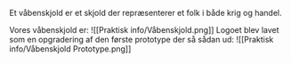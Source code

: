 Et våbenskjold er et skjold der repræsenterer et folk i både krig og handel.

Vores våbenskjold er:
![[Praktisk info/Våbenskjold.png]]
Logoet blev lavet som en opgradering af den første prototype der så sådan ud:
![[Praktisk info/Våbenskjold Prototype.png]]


